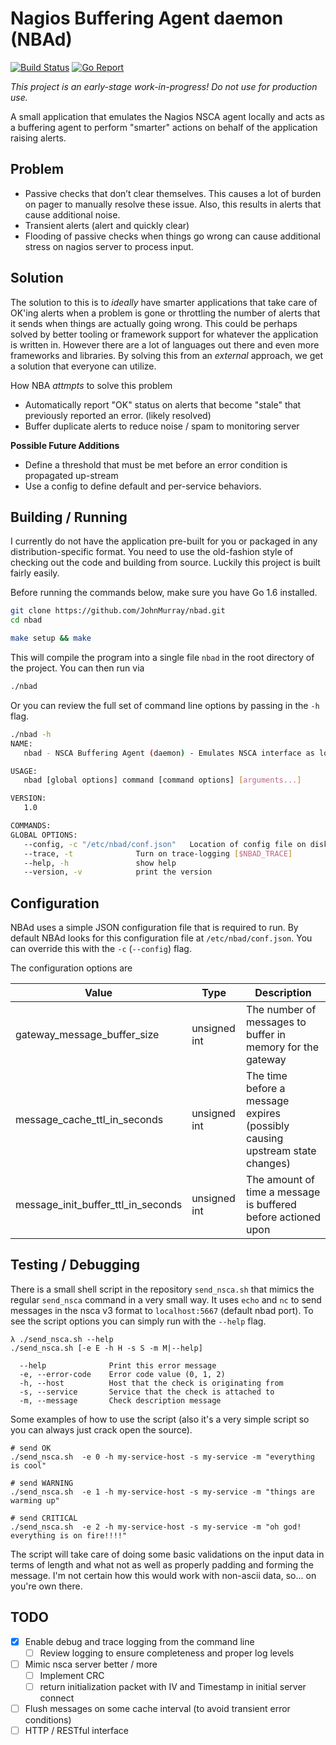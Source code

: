 # Nagios Buffering Agent daemon (NBAd)

[![Build Status](https://travis-ci.org/JohnMurray/nbad.svg?branch=master)](https://travis-ci.org/JohnMurray/nbad)
[![Go Report](https://goreportcard.com/badge/github.com/johnmurray/nbad)](https://goreportcard.com/report/github.com/johnmurray/nbad)

_This project is an early-stage work-in-progress! Do not use for production use._

A small application that emulates the Nagios NSCA agent locally and acts as
a buffering agent to perform "smarter" actions on behalf of the application
raising alerts.

## Problem

+ Passive checks that don’t clear themselves. This causes a lot of
  burden on pager to manually resolve these issue. Also, this results
  in alerts that cause additional noise.
+ Transient alerts (alert and quickly clear)
+ Flooding of passive checks when things go wrong can cause additional
  stress on nagios server to process input.


## Solution

The solution to this is to _ideally_ have smarter applications that take care of OK'ing
alerts when a problem is gone or throttling the number of alerts that it sends when things
are actually going wrong. This could be perhaps solved by better tooling or framework support
for whatever the application is written in. However there are a lot of languages out there
and even more frameworks and libraries. By solving this from an _external_ approach, we
get a solution that everyone can utilize.

How NBA _attmpts_ to solve this problem

+ Automatically report "OK" status on alerts that become "stale"
  that previously reported an error. (likely resolved)
+ Buffer duplicate alerts to reduce noise / spam to monitoring server


__Possible Future Additions__

+ Define a threshold that must be met before an error condition is propagated up-stream
+ Use a config to define default and per-service behaviors.



## Building / Running

I currently do not have the application pre-built for you or packaged in any distribution-specific
format. You need to use the old-fashion style of checking out the code and building from source. Luckily
this project is built fairly easily.

Before running the commands below, make sure you have Go 1.6 installed.

```bash
git clone https://github.com/JohnMurray/nbad.git
cd nbad

make setup && make
```

This will compile the program into a single file `nbad` in the root directory of the project. You
can then run via

```bash
./nbad
```

Or you can review the full set of command line options by passing in the `-h` flag.

```bash
./nbad -h
NAME:
   nbad - NSCA Buffering Agent (daemon) - Emulates NSCA interface as local buffer/proxy

USAGE:
   nbad [global options] command [command options] [arguments...]

VERSION:
   1.0

COMMANDS:
GLOBAL OPTIONS:
   --config, -c "/etc/nbad/conf.json"	Location of config file on disk
   --trace, -t				Turn on trace-logging [$NBAD_TRACE]
   --help, -h				show help
   --version, -v			print the version
```

## Configuration

NBAd uses a simple JSON configuration file that is required to run. By default NBAd looks for this configuration file at `/etc/nbad/conf.json`. You can override this with the `-c` (`--config`) flag.

The configuration options are

Value|Type|Description
-----|----|-----------
gateway_message_buffer_size|unsigned int|The number of messages to buffer in memory for the gateway
message_cache_ttl_in_seconds|unsigned int|The time before a message expires (possibly causing upstream state changes)
message_init_buffer_ttl_in_seconds|unsigned int|The amount of time a message is buffered before actioned upon


## Testing / Debugging

There is a small shell script in the repository `send_nsca.sh` that mimics the regular
`send_nsca` command in a very small way. It uses `echo` and `nc` to send messages in the
nsca v3 format to `localhost:5667` (default nbad port). To see the script options you can
simply run with the `--help` flag.

```
λ ./send_nsca.sh --help
./send_nsca.sh [-e E -h H -s S -m M|--help]

  --help              Print this error message
  -e, --error-code    Error code value (0, 1, 2)
  -h, --host          Host that the check is originating from
  -s, --service       Service that the check is attached to
  -m, --message       Check description message
```


Some examples of how to use the script (also it's a very simple script so you can always
just crack open the source).

```
# send OK
./send_nsca.sh  -e 0 -h my-service-host -s my-service -m "everything is cool"

# send WARNING
./send_nsca.sh  -e 1 -h my-service-host -s my-service -m "things are warming up"

# send CRITICAL
./send_nsca.sh  -e 2 -h my-service-host -s my-service -m "oh god! everything is on fire!!!!"
```

The script will take care of doing some basic validations on the input data in terms of length
and what not as well as properly padding and forming the message. I'm not certain how this would
work with non-ascii data, so... on you're own there.



## TODO

+ [x] Enable debug and trace logging from the command line
  + [ ] Review logging to ensure completeness and proper log levels
+ [ ] Mimic nsca server better / more
  + [ ] Implement CRC
  + [ ] return initialization packet with IV and Timestamp in initial server connect
+ [ ] Flush messages on some cache interval (to avoid transient error conditions)
+ [ ] HTTP / RESTful interface
